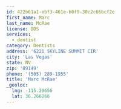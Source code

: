 ```yaml
---
id: 422b61a1-ebf3-461e-b8f9-30c2c66bcf2e
first_name: Marc
last_name: McRae
license: DDS
services:
  - dentist
category: Dentists
address: '6221 SKYLINE SUMMIT CIR'
city: 'Las Vegas'
state: NV
zip: '89149'
phone: '(505) 289-1955'
title: 'Marc McRae'
_geoloc:
  lng: -115.28656
  lat: 36.266266
---
```

